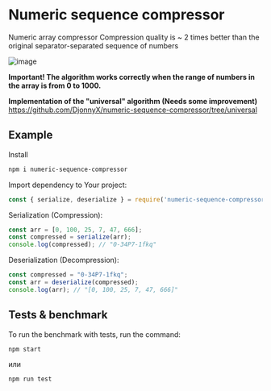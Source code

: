 # Numeric sequence compressor

Numeric array compressor
Compression quality is ~ 2 times better than the original separator-separated sequence of numbers

![image](https://github.com/user-attachments/assets/ca97c46a-9c94-4fef-91b0-0c0b6e022a7f)

__Important! The algorithm works correctly when the range of numbers in the array is from 0 to 1000.__

__Implementation of the "universal" algorithm (Needs some improvement)__ https://github.com/DjonnyX/numeric-sequence-compressor/tree/universal


## Example

Install

```bash
npm i numeric-sequence-compressor
```

Import dependency to Your project:
```ts
const { serialize, deserialize } = require('numeric-sequence-compressor');
```

Serialization (Compression):
```ts
const arr = [0, 100, 25, 7, 47, 666];
const compressed = serialize(arr); 
console.log(compressed); // "0-34P7-1fkq"
```

Deserialization (Decompression):
```ts
const compressed = "0-34P7-1fkq";
const arr = deserialize(compressed); 
console.log(arr); // "[0, 100, 25, 7, 47, 666]"
```


## Tests & benchmark

To run the benchmark with tests, run the command:

```bash
npm start
```
или
```bash
npm run test
```
